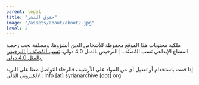 ```yaml
---
parent: legal
title: "حقوق النشر"
image: "/assets/about/about2.jpg"
level: 2
---
```


ملكية محتويات هذا الموقع محفوظة للأشخاص الذين أنشؤوها، ومصنّفة تحت رخصة المشاع الإبداعي نَسب المُصنّف | الترخيص بالمثل 4.0 دولي. [نَسب المُصنّف | الترخيص بالمثل 4.0 دولي.](https://creativecommons.org/licenses/by-sa/4.0)

إذا قمت باستخدام أو تعديل أي من المواد على الأرشيف فالرجاء التواصل معنا على البريد الالكتروني التالي:
info [at] syrianarchive [dot] org


